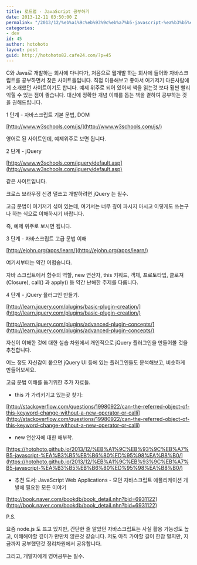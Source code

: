 ```yaml
---
title: 로드맵 - JavaScript 공부하기
date: 2013-12-11 03:50:00 Z
permalink: "/2013/12/%eb%a1%9c%eb%93%9c%eb%a7%b5-javascript-%ea%b3%b5%eb%b6%80%ed%95%98%ea%b8%b0/"
categories:
- dev
id: 45
author: hotohoto
layout: post
guid: http://hotohoto82.cafe24.com/?p=45
---
```


C와 Java로 개발하는 회사에 다니다가, 처음으로 웹개발 하는 회사에 들어와 자바스크립트를 공부하면서 찾은 사이트들입니다. 직접 이용해보고 좋아서 여기저기 다른사람에게 소개했던 사이트이기도 합니다. 예제 위주로 되어 있어서 책을 읽는것 보다 훨씬 빨리 익힐 수 있는 점이 좋습니다. 대신에 정확한 개념 이해를 돕는 책을 곁하여 공부하는 것을 권해드립니다.

1 단계 - 자바스크립트 기본 문법, DOM

[http://www.w3schools.com/js/](http://www.w3schools.com/js/)

영어로 된 사이트인데, 예제위주로 보면 됩니다.

2 단계 - jQuery

[http://www.w3schools.com/jquery/default.asp](http://www.w3schools.com/jquery/default.asp)

같은 사이트입니다.

크로스 브라우징 신경 덜쓰고 개발하려면 jQuery 는 필수.

고급 문법이 여기저기 섞여 있는데, 여기서는 너무 깊이 파시지 마시고 이렇게도 쓰는구나 하는 식으로 이해하시기 바랍니다.

즉, 예제 위주로 보시면 됩니다.

3 단계 - 자바스크립트 고급 문법 이해

[http://ejohn.org/apps/learn/](http://ejohn.org/apps/learn/)

여기서부터는 약간 어렵습니다.

자바 스크립트에서 함수의 역할, new 연산자, this 키워드, 객체, 프로토타입, 클로져(Closure), call() 과 apply() 등 약간 난해한 주제를 다룹니다.

4 단계 - jQuery 플러그인 만들기.

[http://learn.jquery.com/plugins/basic-plugin-creation/](http://learn.jquery.com/plugins/basic-plugin-creation/)

[http://learn.jquery.com/plugins/advanced-plugin-concepts/](http://learn.jquery.com/plugins/advanced-plugin-concepts/)

자신이 이해한 것에 대한 실습 차원에서 개인적으로 jQuery 플러그인을 만들어볼 것을 추천합니다.

어느 정도 자신감이 붙으면 jQuery UI 등에 있는 플러그인들도 분석해보고, 비슷하게 만들어보세요.

고급 문법 이해를 돕기위한 추가 자료들.

* this 가 가리키기고 있는곳 찾기:

[http://stackoverflow.com/questions/19980922/can-the-referred-object-of-this-keyword-change-without-a-new-operator-or-calli](http://stackoverflow.com/questions/19980922/can-the-referred-object-of-this-keyword-change-without-a-new-operator-or-calli)

* new 연산자에 대한 해부학.

[https://hotohoto.github.io/2013/12/%EB%A1%9C%EB%93%9C%EB%A7%B5-javascript-%EA%B3%B5%EB%B6%80%ED%95%98%EA%B8%B0/](https://hotohoto.github.io/2013/12/%EB%A1%9C%EB%93%9C%EB%A7%B5-javascript-%EA%B3%B5%EB%B6%80%ED%95%98%EA%B8%B0/)

* 추천 도서: JavaScript Web Applications - 모던 자바스크립트 애플리케이션 개발에 필요한 모든 이야기

[http://book.naver.com/bookdb/book_detail.nhn?bid=6931122](http://book.naver.com/bookdb/book_detail.nhn?bid=6931122)

P.S.

요즘 node.js 도 뜨고 있지만, 간단한 줄 알았던 자바스크립트는 사실 활용 가능성도 높고, 이해해야할 깊이가 만만치 않은것 같습니다. 저도 아직 가야할 길이 한참 멀지만, 지금까지 공부했던것 정리차원에서 공유합니다.

그리고, 개발자에게 영어공부는 필수.
